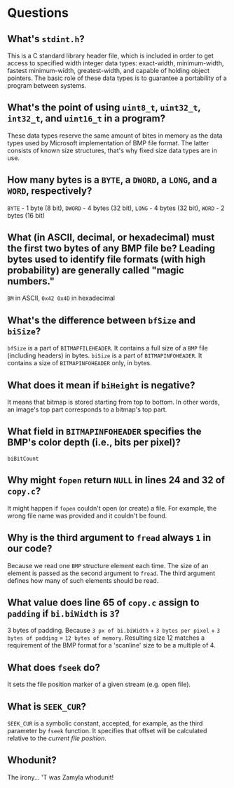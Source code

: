 # Questions

## What's `stdint.h`?

This is a C standard library header file, which is included in order to get access to specified width integer data types: exact-width, minimum-width, fastest minimum-width, greatest-width, and capable of holding object pointers. The basic role of these data types is to guarantee a portability of a program between systems.

## What's the point of using `uint8_t`, `uint32_t`, `int32_t`, and `uint16_t` in a program?

These data types reserve the same amount of bites in memory as the data types used by Microsoft implementation of BMP file format. The latter consists of known size structures, that's why fixed size data types are in use.

## How many bytes is a `BYTE`, a `DWORD`, a `LONG`, and a `WORD`, respectively?

`BYTE` - 1 byte (8 bit), `DWORD` - 4 bytes (32 bit), `LONG` - 4 bytes (32 bit), `WORD` - 2 bytes (16 bit)

## What (in ASCII, decimal, or hexadecimal) must the first two bytes of any BMP file be? Leading bytes used to identify file formats (with high probability) are generally called "magic numbers."

`BM` in ASCII, `0x42 0x4D` in hexadecimal

## What's the difference between `bfSize` and `biSize`?

`bfSize` is a part of `BITMAPFILEHEADER`. It contains a full size of a `BMP` file (including headers) in bytes. `biSize` is a part of `BITMAPINFOHEADER`. It contains a size of `BITMAPINFOHEADER` only, in bytes.

## What does it mean if `biHeight` is negative?

It means that bitmap is stored starting from top to bottom. In other words, an image's top part corresponds to a bitmap's top part.

## What field in `BITMAPINFOHEADER` specifies the BMP's color depth (i.e., bits per pixel)?

`biBitCount`

## Why might `fopen` return `NULL` in lines 24 and 32 of `copy.c`?

It might happen if `fopen` couldn't open (or create) a file. For example, the wrong file name was provided and it couldn't be found.

## Why is the third argument to `fread` always `1` in our code?

Because we read one `BMP` structure element each time. The size of an element is passed as the second argument to `fread`. The third argument defines how many of such elements should be read.

## What value does line 65 of `copy.c` assign to `padding` if `bi.biWidth` is `3`?

3 bytes of padding. Because `3 px of bi.biWidth` + `3 bytes per pixel` + `3 bytes of padding` = `12 bytes of memory`. Resulting size 12 matches a requirement of the BMP format for a 'scanline' size to be a multiple of 4.

## What does `fseek` do?

It sets the file position marker of a given stream (e.g. open file).

## What is `SEEK_CUR`?

`SEEK_CUR` is a symbolic constant, accepted, for example, as the third parameter by `fseek` function. It specifies that offset will be calculated relative to the *current file position*.

## Whodunit?

The irony...
'T was Zamyla
whodunit!
